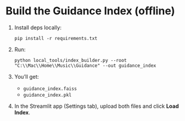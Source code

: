 # Build the Guidance Index (offline)

1) Install deps locally:
   ```
   pip install -r requirements.txt
   ```

2) Run:
   ```
   python local_tools/index_builder.py --root "C:\\Mac\\Home\\Music\\Guidance" --out guidance_index
   ```

3) You’ll get:
   - `guidance_index.faiss`
   - `guidance_index.pkl`

4) In the Streamlit app (Settings tab), upload both files and click **Load Index**.
